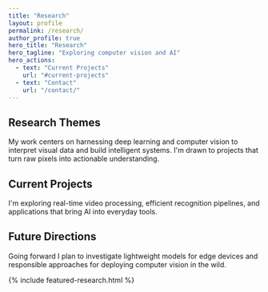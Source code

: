 ```yaml
---
title: "Research"
layout: profile
permalink: /research/
author_profile: true
hero_title: "Research"
hero_tagline: "Exploring computer vision and AI"
hero_actions:
  - text: "Current Projects"
    url: "#current-projects"
  - text: "Contact"
    url: "/contact/"
---
```


<div class="research-overview">
  <section id="themes" class="research-section">
    <h2>Research Themes</h2>
    <p>My work centers on harnessing deep learning and computer vision to interpret visual data and build intelligent systems. I'm drawn to projects that turn raw pixels into actionable understanding.</p>
  </section>

  <section id="current-projects" class="research-section">
    <h2>Current Projects</h2>
    <p>I'm exploring real-time video processing, efficient recognition pipelines, and applications that bring AI into everyday tools.</p>
  </section>

  <section id="future-directions" class="research-section">
    <h2>Future Directions</h2>
    <p>Going forward I plan to investigate lightweight models for edge devices and responsible approaches for deploying computer vision in the wild.</p>
  </section>
</div>

{% include featured-research.html %}
